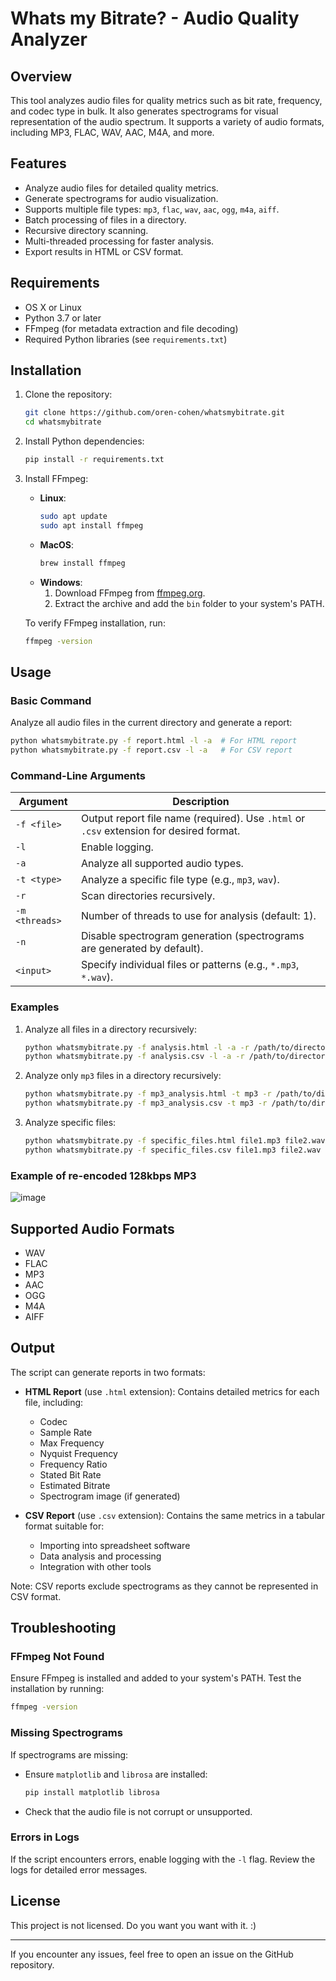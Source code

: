 # Whats my Bitrate? - Audio Quality Analyzer

## Overview
This tool analyzes audio files for quality metrics such as bit rate, frequency, and codec type in bulk. It also generates spectrograms for visual representation of the audio spectrum. It supports a variety of audio formats, including MP3, FLAC, WAV, AAC, M4A, and more.

## Features
- Analyze audio files for detailed quality metrics.
- Generate spectrograms for audio visualization.
- Supports multiple file types: `mp3`, `flac`, `wav`, `aac`, `ogg`, `m4a`, `aiff`.
- Batch processing of files in a directory.
- Recursive directory scanning.
- Multi-threaded processing for faster analysis.
- Export results in HTML or CSV format.

## Requirements
- OS X or Linux
- Python 3.7 or later
- FFmpeg (for metadata extraction and file decoding)
- Required Python libraries (see `requirements.txt`)

## Installation

1. Clone the repository:
   ```bash
   git clone https://github.com/oren-cohen/whatsmybitrate.git
   cd whatsmybitrate
   ```

2. Install Python dependencies:
   ```bash
   pip install -r requirements.txt
   ```

3. Install FFmpeg:
   - **Linux**:
     ```bash
     sudo apt update
     sudo apt install ffmpeg
     ```
   - **MacOS**:
     ```bash
     brew install ffmpeg
     ```
   - **Windows**:
     1. Download FFmpeg from [ffmpeg.org](https://ffmpeg.org/download.html).
     2. Extract the archive and add the `bin` folder to your system's PATH.

   To verify FFmpeg installation, run:
   ```bash
   ffmpeg -version
   ```

## Usage
### Basic Command
Analyze all audio files in the current directory and generate a report:
```bash
python whatsmybitrate.py -f report.html -l -a  # For HTML report
python whatsmybitrate.py -f report.csv -l -a   # For CSV report
```

### Command-Line Arguments
| Argument           | Description                                                                             |
| ------------------ | --------------------------------------------------------------------------------------- |
| `-f <file>`        | Output report file name (required). Use `.html` or `.csv` extension for desired format. |
| `-l`               | Enable logging.                                                                         |
| `-a`               | Analyze all supported audio types.                                                      |
| `-t <type>`        | Analyze a specific file type (e.g., `mp3`, `wav`).                                      |
| `-r`               | Scan directories recursively.                                                           |
| `-m <threads>`     | Number of threads to use for analysis (default: 1).                                     |
| `-n`               | Disable spectrogram generation (spectrograms are generated by default).                 |
| `<input>`          | Specify individual files or patterns (e.g., `*.mp3`, `*.wav`).                          |

### Examples
1. Analyze all files in a directory recursively:
   ```bash
   python whatsmybitrate.py -f analysis.html -l -a -r /path/to/directory  # HTML report
   python whatsmybitrate.py -f analysis.csv -l -a -r /path/to/directory   # CSV report
   ```

2. Analyze only `mp3` files in a directory recursively:
   ```bash
   python whatsmybitrate.py -f mp3_analysis.html -t mp3 -r /path/to/directory  # HTML report
   python whatsmybitrate.py -f mp3_analysis.csv -t mp3 -r /path/to/directory   # CSV report
   ```

3. Analyze specific files:
   ```bash
   python whatsmybitrate.py -f specific_files.html file1.mp3 file2.wav  # HTML report
   python whatsmybitrate.py -f specific_files.csv file1.mp3 file2.wav   # CSV report
   ```
### Example of re-encoded 128kbps MP3
![image](https://github.com/user-attachments/assets/1c6e089a-b934-41f3-84fb-e07855121b54)

## Supported Audio Formats
- WAV
- FLAC
- MP3
- AAC
- OGG
- M4A
- AIFF

## Output
The script can generate reports in two formats:

- **HTML Report** (use `.html` extension): Contains detailed metrics for each file, including:
  - Codec
  - Sample Rate
  - Max Frequency
  - Nyquist Frequency
  - Frequency Ratio
  - Stated Bit Rate
  - Estimated Bitrate
  - Spectrogram image (if generated)

- **CSV Report** (use `.csv` extension): Contains the same metrics in a tabular format suitable for:
  - Importing into spreadsheet software
  - Data analysis and processing
  - Integration with other tools
  
Note: CSV reports exclude spectrograms as they cannot be represented in CSV format.

## Troubleshooting
### FFmpeg Not Found
Ensure FFmpeg is installed and added to your system's PATH. Test the installation by running:
```bash
ffmpeg -version
```

### Missing Spectrograms
If spectrograms are missing:
- Ensure `matplotlib` and `librosa` are installed:
  ```bash
  pip install matplotlib librosa
  ```
- Check that the audio file is not corrupt or unsupported.

### Errors in Logs
If the script encounters errors, enable logging with the `-l` flag. Review the logs for detailed error messages.


## License
This project is not licensed. Do you want you want with it. :)

---

If you encounter any issues, feel free to open an issue on the GitHub repository.
